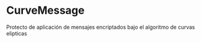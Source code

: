# CurveMessage
Protecto de aplicación de mensajes encriptados bajo el algoritmo de curvas elipticas
